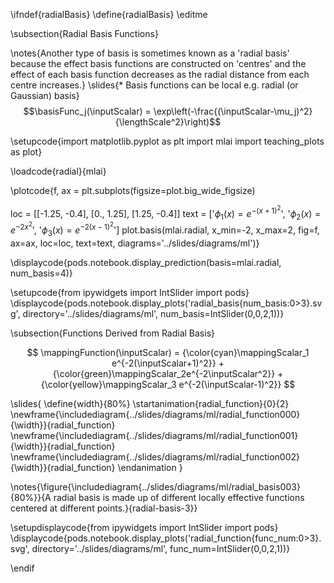 \ifndef{radialBasis}
\define{radialBasis}
\editme

\subsection{Radial Basis Functions}

\notes{Another type of basis is sometimes known as a 'radial basis' because the effect basis functions are constructed on 'centres' and the effect of each basis function decreases as the radial distance from each centre increases.}
\slides{* Basis functions can be local e.g. radial (or Gaussian) basis}
  $$\basisFunc_j(\inputScalar) = \exp\left(-\frac{(\inputScalar-\mu_j)^2}{\lengthScale^2}\right)$$

\setupcode{import matplotlib.pyplot as plt
import mlai
import teaching_plots as plot}

\loadcode{radial}{mlai}

\plotcode{f, ax = plt.subplots(figsize=plot.big_wide_figsize)

loc = [[-1.25, -0.4],
       [0., 1.25],
       [1.25, -0.4]]
text = ['$\phi_1(x) = e^{-(x + 1)^2}$',
        '$\phi_2(x) = e^{-2x^2}$', 
        '$\phi_3(x) = e^{-2(x-1)^2}$']
plot.basis(mlai.radial, x_min=-2, x_max=2, 
           fig=f, ax=ax, loc=loc, text=text,
           diagrams='../slides/diagrams/ml')}

\displaycode{pods.notebook.display_prediction(basis=mlai.radial, num_basis=4)}

\setupcode{from ipywidgets import IntSlider
import pods}
\displaycode{pods.notebook.display_plots('radial_basis{num_basis:0>3}.svg', 
                            directory='../slides/diagrams/ml', 
							num_basis=IntSlider(0,0,2,1))}

\subsection{Functions Derived from Radial Basis}

$$
\mappingFunction(\inputScalar) = {\color{cyan}\mappingScalar_1 e^{-2(\inputScalar+1)^2}}  + {\color{green}\mappingScalar_2e^{-2\inputScalar^2}} + {\color{yellow}\mappingScalar_3 e^{-2(\inputScalar-1)^2}}
$$

\slides{
\define{width}{80%}
\startanimation{radial_function}{0}{2}
\newframe{\includediagram{../slides/diagrams/ml/radial_function000}{\width}}{radial_function}
\newframe{\includediagram{../slides/diagrams/ml/radial_function001}{\width}}{radial_function}
\newframe{\includediagram{../slides/diagrams/ml/radial_function002}{\width}}{radial_function}
\endanimation
}

\notes{\figure{\includediagram{../slides/diagrams/ml/radial_basis003}{80%}}{A radial basis is made up of different locally effective functions centered at different points.}{radial-basis-3}}

\setupdisplaycode{from ipywidgets import IntSlider
import pods}
\displaycode{pods.notebook.display_plots('radial_function{func_num:0>3}.svg', directory='../slides/diagrams/ml', func_num=IntSlider(0,0,2,1))}


\endif
